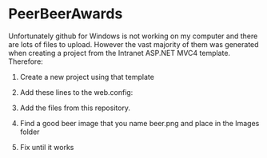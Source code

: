 PeerBeerAwards
==============
Unfortunately github for Windows is not working on my computer and there are lots of files to upload. However the vast majority of them was generated when creating a project from the Intranet ASP.NET MVC4 template. Therefore:

1. Create a new project using that template
2. Add these lines to the web.config:

      <connectionStrings>
        <add name="PeerBeerAwardsContext" connectionString="Data Source=C:\Dev\PeerBeerAwards\db\PeerBeerAwards.sdf;Persist Security Info=True" providerName="System.Data.SqlServerCE.4.0" />
      </connectionStrings>

3. Add the files from this repository.
4. Find a good beer image that you name beer.png and place in the Images folder
4. Fix until it works
